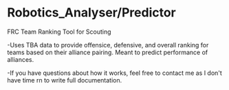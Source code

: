 # Robotics_Analyser/Predictor

FRC Team Ranking Tool for Scouting

-Uses TBA data to provide offensice, defensive, and overall ranking for teams based on their alliance pairing. Meant to predict performance of alliances.

-If you have questions about how it works, feel free to contact me as I don't have time rn to write full documentation.

